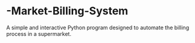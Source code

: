 # -Market-Billing-System
 A simple and interactive Python program designed to automate the billing process in a supermarket.
